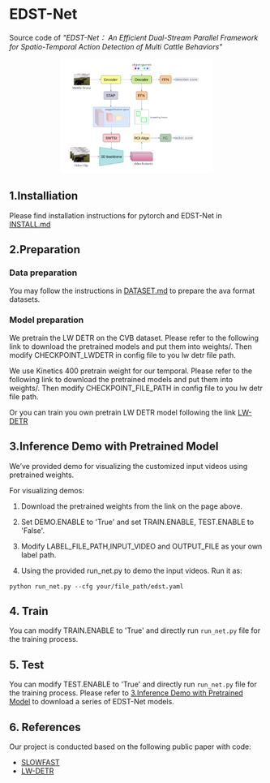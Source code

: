 # EDST-Net
  Source code of _"EDST-Net： An Efficient Dual-Stream Parallel Framework for Spatio-Temporal Action Detection of Multi Cattle Behaviors"_
<p align="center">
  <img src="all_model.png" alt="EDST-Net Architecturee" width="300">
</p>

## 1.Installiation
  Please find installation instructions for pytorch and EDST-Net in [INSTALL.md](INSTALL.md)

## 2.Preparation

### Data preparation
  You may follow the instructions in [DATASET.md](DATASET.md) to prepare the ava format datasets.
### Model preparation
  We pretrain the LW DETR on the CVB dataset. Please refer to the following link to download the pretrained models and put them into weights/. Then modify CHECKPOINT_LWDETR in config file to you lw detr file path.

  We use Kinetics 400 pretrain weight for our temporal. Please refer to the following link to download the pretrained models and put them into weights/. Then modify CHECKPOINT_FILE_PATH in config file to you lw detr file path.

  Or you can train you own pretrain LW DETR model following the link [LW-DETR](https://github.com/Atten4Vis/LW-DETR)

## 3.Inference Demo with Pretrained Model
  We’ve provided demo for visualizing the customized input videos using pretrained weights.

  For visualizing demos:

  1. Download the pretrained weights from the link on the page above.
  
  2. Set DEMO.ENABLE to 'True' and set TRAIN.ENABLE, TEST.ENABLE to 'False'.
  
  3. Modify LABEL_FILE_PATH,INPUT_VIDEO and OUTPUT_FILE as your own label path.
  
  4. Using the provided run_net.py to demo the input videos. Run it as:
  
    python run_net.py --cfg your/file_path/edst.yaml

## 4. Train
  You can modify TRAIN.ENABLE to 'True' and directly run `run_net.py` file for the training process.
  
## 5. Test
  You can modify TEST.ENABLE to 'True' and directly run `run_net.py` file for the training process. Please refer to [3.Inference Demo with Pretrained Model](#3) to download a series of EDST-Net models.

## 6. References
Our project is conducted based on the following public paper with code:

- [SLOWFAST](https://github.com/facebookresearch/SlowFast)
- [LW-DETR](https://github.com/Atten4Vis/LW-DETR)

